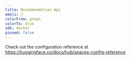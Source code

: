 ```yaml
---
title: Recommendation Api
emoji: 🐨
colorFrom: green
colorTo: blue
sdk: docker
pinned: false
---
```


Check out the configuration reference at https://huggingface.co/docs/hub/spaces-config-reference
